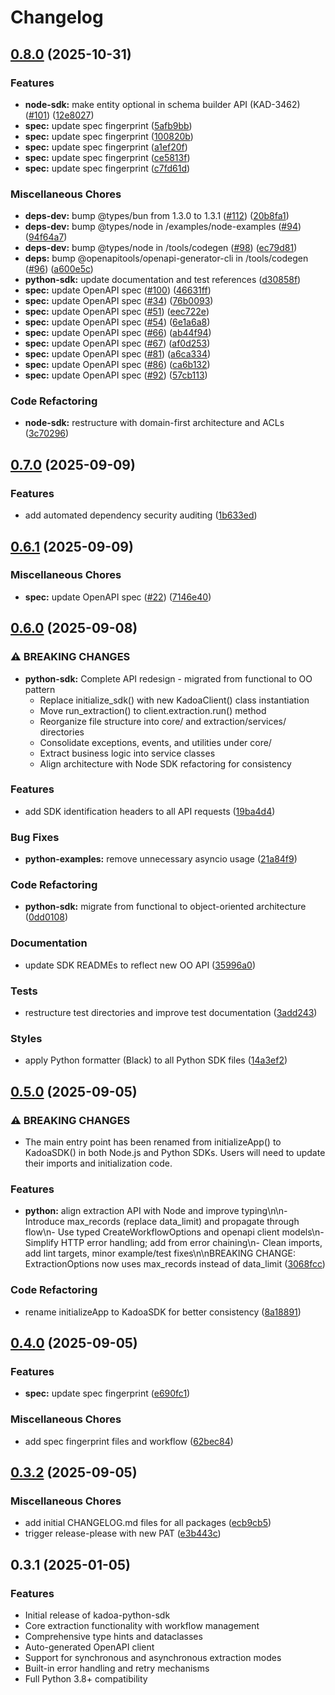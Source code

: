 # Changelog

## [0.8.0](https://github.com/kadoa-org/kadoa-sdks/compare/python-sdk-v0.7.0...python-sdk-v0.8.0) (2025-10-31)


### Features

* **node-sdk:** make entity optional in schema builder API (KAD-3462) ([#101](https://github.com/kadoa-org/kadoa-sdks/issues/101)) ([12e8027](https://github.com/kadoa-org/kadoa-sdks/commit/12e8027296379b842c281a85179073bc955745d9))
* **spec:** update spec fingerprint ([5afb9bb](https://github.com/kadoa-org/kadoa-sdks/commit/5afb9bb5660f20b22103690477dfe02665cf3713))
* **spec:** update spec fingerprint ([100820b](https://github.com/kadoa-org/kadoa-sdks/commit/100820b1d0f3280c63776eca00508b061d8c5076))
* **spec:** update spec fingerprint ([a1ef20f](https://github.com/kadoa-org/kadoa-sdks/commit/a1ef20f05bfe82230403a3f8aaa10b9443580bfc))
* **spec:** update spec fingerprint ([ce5813f](https://github.com/kadoa-org/kadoa-sdks/commit/ce5813f26347cea91c38ab0aabab83ad2f4e0b28))
* **spec:** update spec fingerprint ([c7fd61d](https://github.com/kadoa-org/kadoa-sdks/commit/c7fd61d173aa8c25bac52999a15259089c20f2b9))


### Miscellaneous Chores

* **deps-dev:** bump @types/bun from 1.3.0 to 1.3.1 ([#112](https://github.com/kadoa-org/kadoa-sdks/issues/112)) ([20b8fa1](https://github.com/kadoa-org/kadoa-sdks/commit/20b8fa1704e0d21aa2996caabdf8c577424f7283))
* **deps-dev:** bump @types/node in /examples/node-examples ([#94](https://github.com/kadoa-org/kadoa-sdks/issues/94)) ([94f64a7](https://github.com/kadoa-org/kadoa-sdks/commit/94f64a78b55f68b5e3293361e88595d72783d2ed))
* **deps-dev:** bump @types/node in /tools/codegen ([#98](https://github.com/kadoa-org/kadoa-sdks/issues/98)) ([ec79d81](https://github.com/kadoa-org/kadoa-sdks/commit/ec79d8158a27dbf643f1d35c93530a92eca70c91))
* **deps:** bump @openapitools/openapi-generator-cli in /tools/codegen ([#96](https://github.com/kadoa-org/kadoa-sdks/issues/96)) ([a600e5c](https://github.com/kadoa-org/kadoa-sdks/commit/a600e5c9f9160eed7788e69cb82fdb2717a1b1bc))
* **python-sdk:** update documentation and test references ([d30858f](https://github.com/kadoa-org/kadoa-sdks/commit/d30858f4f3fe43e10f9478902cc1a2a0f88ac6a4))
* **spec:** update OpenAPI spec ([#100](https://github.com/kadoa-org/kadoa-sdks/issues/100)) ([46631ff](https://github.com/kadoa-org/kadoa-sdks/commit/46631ffa9b13e3ce0f21d7d9551d37688c2d64aa))
* **spec:** update OpenAPI spec ([#34](https://github.com/kadoa-org/kadoa-sdks/issues/34)) ([76b0093](https://github.com/kadoa-org/kadoa-sdks/commit/76b009372a2a163533cbae2624e44c3ba85cdedb))
* **spec:** update OpenAPI spec ([#51](https://github.com/kadoa-org/kadoa-sdks/issues/51)) ([eec722e](https://github.com/kadoa-org/kadoa-sdks/commit/eec722e747c265cb5d5538185626c4b02b2a782f))
* **spec:** update OpenAPI spec ([#54](https://github.com/kadoa-org/kadoa-sdks/issues/54)) ([6e1a6a8](https://github.com/kadoa-org/kadoa-sdks/commit/6e1a6a8910c77ce1f5171e151957b89938ebbedc))
* **spec:** update OpenAPI spec ([#66](https://github.com/kadoa-org/kadoa-sdks/issues/66)) ([ab44f94](https://github.com/kadoa-org/kadoa-sdks/commit/ab44f946ba0e6da9f5ffc383eaeedcb4fe932bc9))
* **spec:** update OpenAPI spec ([#67](https://github.com/kadoa-org/kadoa-sdks/issues/67)) ([af0d253](https://github.com/kadoa-org/kadoa-sdks/commit/af0d253b6a73fd5f498dd870c533e6e24190180c))
* **spec:** update OpenAPI spec ([#81](https://github.com/kadoa-org/kadoa-sdks/issues/81)) ([a6ca334](https://github.com/kadoa-org/kadoa-sdks/commit/a6ca3348b5000fa4672118eecb0778f8c3453cc7))
* **spec:** update OpenAPI spec ([#86](https://github.com/kadoa-org/kadoa-sdks/issues/86)) ([ca6b132](https://github.com/kadoa-org/kadoa-sdks/commit/ca6b132f4dbb2b62c73c6409b5191354ccdef236))
* **spec:** update OpenAPI spec ([#92](https://github.com/kadoa-org/kadoa-sdks/issues/92)) ([57cb113](https://github.com/kadoa-org/kadoa-sdks/commit/57cb113cd6f18ceed8875e5b640522334f6c853b))


### Code Refactoring

* **node-sdk:** restructure with domain-first architecture and ACLs ([3c70296](https://github.com/kadoa-org/kadoa-sdks/commit/3c702969162a340faf4c734e6f0293308f5760de))

## [0.7.0](https://github.com/kadoa-org/kadoa-sdks/compare/python-sdk-v0.6.1...python-sdk-v0.7.0) (2025-09-09)


### Features

* add automated dependency security auditing ([1b633ed](https://github.com/kadoa-org/kadoa-sdks/commit/1b633ed8af3b56e6815e72d959cda9c540f99a17))

## [0.6.1](https://github.com/kadoa-org/kadoa-sdks/compare/python-sdk-v0.6.0...python-sdk-v0.6.1) (2025-09-09)


### Miscellaneous Chores

* **spec:** update OpenAPI spec ([#22](https://github.com/kadoa-org/kadoa-sdks/issues/22)) ([7146e40](https://github.com/kadoa-org/kadoa-sdks/commit/7146e40b8c6f4cb9055d09593f56db4c2533ca5b))

## [0.6.0](https://github.com/kadoa-org/kadoa-sdks/compare/python-sdk-v0.5.0...python-sdk-v0.6.0) (2025-09-08)


### ⚠ BREAKING CHANGES

* **python-sdk:** Complete API redesign - migrated from functional to OO pattern
    - Replace initialize_sdk() with new KadoaClient() class instantiation
    - Move run_extraction() to client.extraction.run() method
    - Reorganize file structure into core/ and extraction/services/ directories
    - Consolidate exceptions, events, and utilities under core/
    - Extract business logic into service classes
    - Align architecture with Node SDK refactoring for consistency

### Features

* add SDK identification headers to all API requests ([19ba4d4](https://github.com/kadoa-org/kadoa-sdks/commit/19ba4d4b42e76b70bc3d1f37a5fc677a59458132))


### Bug Fixes

* **python-examples:** remove unnecessary asyncio usage ([21a84f9](https://github.com/kadoa-org/kadoa-sdks/commit/21a84f96c264b6a17972a70433961373f8b9af5e))


### Code Refactoring

* **python-sdk:** migrate from functional to object-oriented architecture ([0dd0108](https://github.com/kadoa-org/kadoa-sdks/commit/0dd01085cbe05534a36b1df44b9acb7e80e8245a))


### Documentation

* update SDK READMEs to reflect new OO API ([35996a0](https://github.com/kadoa-org/kadoa-sdks/commit/35996a07e903d0486480f6e305d4714beeb4ae07))


### Tests

* restructure test directories and improve test documentation ([3add243](https://github.com/kadoa-org/kadoa-sdks/commit/3add24317e1ed55049a88a998986a0144e30ce12))


### Styles

* apply Python formatter (Black) to all Python SDK files ([14a3ef2](https://github.com/kadoa-org/kadoa-sdks/commit/14a3ef29a1a393d16ad95bebdc9d6f90198ec635))

## [0.5.0](https://github.com/kadoa-org/kadoa-sdks/compare/python-sdk-v0.4.0...python-sdk-v0.5.0) (2025-09-05)


### ⚠ BREAKING CHANGES

* The main entry point has been renamed from initializeApp() to KadoaSDK() in both Node.js and Python SDKs. Users will need to update their imports and initialization code.

### Features

* **python:** align extraction API with Node and improve typing\n\n- Introduce max_records (replace data_limit) and propagate through flow\n- Use typed CreateWorkflowOptions and openapi client models\n- Simplify HTTP error handling; add from error chaining\n- Clean imports, add lint targets, minor example/test fixes\n\nBREAKING CHANGE: ExtractionOptions now uses max_records instead of data_limit ([3068fcc](https://github.com/kadoa-org/kadoa-sdks/commit/3068fcce0d474c2e30fd824daba5205968e1e458))


### Code Refactoring

* rename initializeApp to KadoaSDK for better consistency ([8a18891](https://github.com/kadoa-org/kadoa-sdks/commit/8a18891ff0f7d23c7f453e935028820e2cfe460e))

## [0.4.0](https://github.com/kadoa-org/kadoa-sdks/compare/python-sdk-v0.3.2...python-sdk-v0.4.0) (2025-09-05)


### Features

* **spec:** update spec fingerprint ([e690fc1](https://github.com/kadoa-org/kadoa-sdks/commit/e690fc100a62612d540868ddcddf3872b4593833))


### Miscellaneous Chores

* add spec fingerprint files and workflow ([62bec84](https://github.com/kadoa-org/kadoa-sdks/commit/62bec8467582ac1110712a9be80dcdf2540587e8))

## [0.3.2](https://github.com/kadoa-org/kadoa-sdks/compare/python-sdk-v0.3.1...python-sdk-v0.3.2) (2025-09-05)


### Miscellaneous Chores

* add initial CHANGELOG.md files for all packages ([ecb9cb5](https://github.com/kadoa-org/kadoa-sdks/commit/ecb9cb50fe58d5fc0f7b6df17b165a7f30941ab3))
* trigger release-please with new PAT ([e3b443c](https://github.com/kadoa-org/kadoa-sdks/commit/e3b443c9eaee6687ef4de03bf312a49ffa612ace))

## 0.3.1 (2025-01-05)

### Features

* Initial release of kadoa-python-sdk
* Core extraction functionality with workflow management  
* Comprehensive type hints and dataclasses
* Auto-generated OpenAPI client
* Support for synchronous and asynchronous extraction modes
* Built-in error handling and retry mechanisms
* Full Python 3.8+ compatibility
